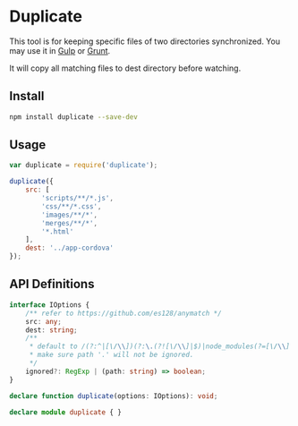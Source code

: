 # Duplicate

This tool is for keeping specific files of two directories synchronized. You may use it in
[Gulp](https://github.com/gulpjs/gulp/blob/master/docs/getting-started.md#3-create-a-gulpfilejs-at-the-root-of-your-project)
or [Grunt](http://gruntjs.com/creating-tasks#basic-tasks).

It will copy all matching files to dest directory before watching.

## Install

```sh
npm install duplicate --save-dev
```

## Usage

```javascript
var duplicate = require('duplicate');

duplicate({
    src: [
        'scripts/**/*.js',
        'css/**/*.css',
        'images/**/*',
        'merges/**/*',
        '*.html'
    ],
    dest: '../app-cordova'
});
```

## API Definitions

```typescript
interface IOptions {
    /** refer to https://github.com/es128/anymatch */
    src: any;
    dest: string;
    /** 
     * default to /(?:^|[\/\\])(?:\.(?![\/\\]|$)|node_modules(?=[\/\\]|$))/,
     * make sure path '.' will not be ignored.
     */
    ignored?: RegExp | (path: string) => boolean;
}

declare function duplicate(options: IOptions): void;

declare module duplicate { }
```